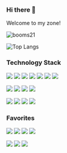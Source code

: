### Hi there 👋 

Welcome to my zone!

![booms21](https://github-readme-stats.vercel.app/api?username=yxKryptonite&show_icons=true&include_all_commits=true?count_private=true?include_all_commits=true&theme=dracula)     

![Top Langs](https://github-readme-stats.vercel.app/api/top-langs/?username=yxKryptonite&layout=compact&theme=dracula)

### Technology Stack
[![](https://img.shields.io/badge/-Python-007396?style=for-the-badge&logo=python&logoColor=cccccc)](https://www.python.org/)
[![](https://img.shields.io/badge/-C++-007396?style=for-the-badge&logo=cplusplus&logoColor=ffffff)](https://www.python.org/)
[![](https://img.shields.io/badge/-C-007396?style=for-the-badge&logo=c&logoColor=ffffff)](https://www.python.org/)
[![](https://img.shields.io/badge/-Jupyter-007396?style=for-the-badge&logo=jupyter&logoColor=ffffff)](https://www.python.org/)
[![](https://img.shields.io/badge/-HTML5-007396?style=for-the-badge&logo=html5&logoColor=ffffff)](https://www.python.org/)
[![](https://img.shields.io/badge/-CSS3-007396?style=for-the-badge&logo=css3&logoColor=ffffff)](https://www.python.org/)
[![](https://img.shields.io/badge/-Markdown-007396?style=for-the-badge&logo=markdown&logoColor=ffffff)](https://www.python.org/)

[![](https://img.shields.io/badge/-PyTorch-007396?style=for-the-badge&logo=pytorch&logoColor=ffffff)](https://www.python.org/)
[![](https://img.shields.io/badge/-Tensorflow-007396?style=for-the-badge&logo=tensorflow&logoColor=ffffff)](https://www.python.org/)
[![](https://img.shields.io/badge/-Keras-007396?style=for-the-badge&logo=keras&logoColor=ffffff)](https://www.python.org/)
[![](https://img.shields.io/badge/-Shell-007396?style=for-the-badge&logo=shell&logoColor=ffffff)](https://www.python.org/)

[![](https://img.shields.io/badge/-GitHub-007396?style=for-the-badge&logo=github&logoColor=ffffff)](https://www.python.org/)
[![](https://img.shields.io/badge/-Git-007396?style=for-the-badge&logo=git&logoColor=ffffff)](https://www.python.org/)
[![](https://img.shields.io/badge/-Gitee-007396?style=for-the-badge&logo=gitee&logoColor=ffffff)](https://www.python.org/)
[![](https://img.shields.io/badge/-VSCode-007396?style=for-the-badge&logo=visualstudiocode&logoColor=ffffff)](https://www.python.org/)

### Favorites
[![](https://img.shields.io/badge/-Apple-007396?style=for-the-badge&logo=apple&logoColor=ffffff)](https://www.python.org/)
[![](https://img.shields.io/badge/-Google-007396?style=for-the-badge&logo=google&logoColor=ffffff)](https://www.python.org/)
[![](https://img.shields.io/badge/-Microsoft-007396?style=for-the-badge&logo=microsoft&logoColor=ffffff)](https://www.python.org/)
[![](https://img.shields.io/badge/-Amazon-007396?style=for-the-badge&logo=amazon&logoColor=ffffff)](https://www.python.org/)

[![](https://img.shields.io/badge/-Twitter-007396?style=for-the-badge&logo=twitter&logoColor=ffffff)](https://www.python.org/)
[![](https://img.shields.io/badge/-Youtube-007396?style=for-the-badge&logo=youtube&logoColor=ffffff)](https://www.python.org/)
[![](https://img.shields.io/badge/-Instagram-007396?style=for-the-badge&logo=instagram&logoColor=ffffff)](https://www.python.org/)
<!--
**yxKryptonite/yxKryptonite** is a ✨ _special_ ✨ repository because its `README.md` (this file) appears on your GitHub profile.

Here are some ideas to get you started:

- 🔭 I’m currently working on ...
- 🌱 I’m currently learning ...
- 👯 I’m looking to collaborate on ...
- 🤔 I’m looking for help with ...
- 💬 Ask me about ...
- 📫 How to reach me: ...
- 😄 Pronouns: ...
- ⚡ Fun fact: ...
-->
